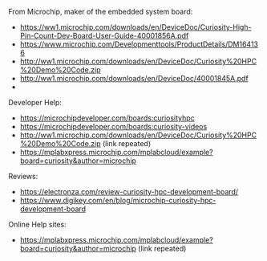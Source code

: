 From Microchip, maker of the embedded system board:
* https://ww1.microchip.com/downloads/en/DeviceDoc/Curiosity-High-Pin-Count-Dev-Board-User-Guide-40001856A.pdf
* https://www.microchip.com/Developmenttools/ProductDetails/DM164136
* http://ww1.microchip.com/downloads/en/DeviceDoc/Curiosity%20HPC%20Demo%20Code.zip
* http://ww1.microchip.com/downloads/en/DeviceDoc/40001845A.pdf
* 


Developer Help:
* https://microchipdeveloper.com/boards:curiosityhpc
* https://microchipdeveloper.com/boards:curiosity-videos
* http://ww1.microchip.com/downloads/en/DeviceDoc/Curiosity%20HPC%20Demo%20Code.zip (link repeated)
* https://mplabxpress.microchip.com/mplabcloud/example?board=curiosity&author=microchip


Reviews:
* https://electronza.com/review-curiosity-hpc-development-board/
* https://www.digikey.com/en/blog/microchip-curiosity-hpc-development-board

Online Help sites:
* https://mplabxpress.microchip.com/mplabcloud/example?board=curiosity&author=microchip (link repeated)



